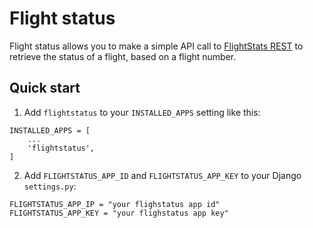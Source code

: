 # Flight status

Flight status allows you to make a simple API call to [FlightStats REST] to retrieve the status of a flight, based on a flight number.

## Quick start

 1. Add `flightstatus` to your `INSTALLED_APPS` setting like this:

```
INSTALLED_APPS = [
    ...
    'flightstatus',
]
```

 2. Add `FLIGHTSTATUS_APP_ID` and `FLIGHTSTATUS_APP_KEY` to your Django `settings.py`:

```
FLIGHTSTATUS_APP_IP = "your flighstatus app id"
FLIGHTSTATUS_APP_KEY = "your flighstatus app key"
```

<!-- Links -->
[FlightStats REST]: https://developer.flightstats.com/api-docs/
